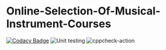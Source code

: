# Online-Selection-Of-Musical-Instrument-Courses

[![Codacy Badge](https://app.codacy.com/project/badge/Grade/2b97bdf484044090bf869ec292fb2cb5)](https://www.codacy.com/gh/stepin105197/Online-Selection-Of-Musical-Instrument-Courses/dashboard?utm_source=github.com&amp;utm_medium=referral&amp;utm_content=stepin105197/Online-Selection-Of-Musical-Instrument-Courses&amp;utm_campaign=Badge_Grade)
![Unit testing](https://github.com/stepin105197/Online-Selection-Of-Musical-Instrument-Courses/workflows/Unit%20testing/badge.svg)
![cppcheck-action](https://github.com/stepin105197/Online-Selection-Of-Musical-Instrument-Courses/workflows/cppcheck-action/badge.svg)
